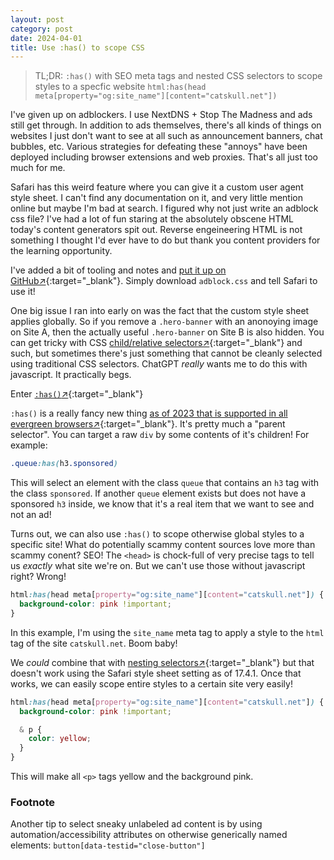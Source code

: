 ```yaml
---
layout: post
category: post
date: 2024-04-01
title: Use :has() to scope CSS
---
```


> TL;DR: `:has()` with SEO meta tags and nested CSS selectors to scope styles to a specfic website `html:has(head meta[property="og:site_name"][content="catskull.net"])`

I've given up on adblockers. I use NextDNS + Stop The Madness and ads still get through. In addition to ads themselves, there's all kinds of things on websites I just don't want to see at all such as announcement banners, chat bubbles, etc. Various strategies for defeating these "annoys" have been deployed including browser extensions and web proxies. That's all just too much for me.

Safari has this weird feature where you can give it a custom user agent style sheet. I can't find any documentation on it, and very little mention online but maybe I'm bad at search. I figured why not just write an adblock css file? I've had a lot of fun staring at the absolutely obscene HTML today's content generators spit out. Reverse engeineering HTML is not something I thought I'd ever have to do but thank you content providers for the learning opportunity.

I've added a bit of tooling and notes and [put it up on GitHub↗](https://github.com/catskull/adblock.css){:target="_blank"}. Simply download `adblock.css` and tell Safari to use it!

One big issue I ran into early on was the fact that the custom style sheet applies globally. So if you remove a `.hero-banner` with an anonoying image on Site A, then the actually useful `.hero-banner` on Site B is also hidden. You can get tricky with CSS [child/relative selectors↗](https://developer.mozilla.org/en-US/docs/Web/CSS/CSS_selectors/Selector_structure#relative_selector){:target="_blank"} and such, but sometimes there's just something that cannot be cleanly selected using traditional CSS selectors. ChatGPT _really_ wants me to do this with javascript. It practically begs.

Enter [`:has()`↗](https://developer.mozilla.org/en-US/docs/Web/CSS/:has){:target="_blank"}

`:has()` is a really fancy new thing [as of 2023 that is supported in all evergreen browsers↗](https://developer.mozilla.org/en-US/docs/Web/CSS/:has#browser_compatibility){:target="_blank"}. It's pretty much a "parent selector". You can target a raw `div` by some contents of it's children! For example:

```css
.queue:has(h3.sponsored)
```
This will select an element with the class `queue` that contains an `h3` tag with the class `sponsored`. If another `queue` element exists but does not have a sponsored `h3` inside, we know that it's a real item that we want to see and not an ad!

Turns out, we can also use `:has()` to scope otherwise global styles to a specific site! What do potentially scammy content sources love more than scammy conent? SEO! The `<head>` is chock-full of very precise tags to tell us _exactly_ what site we're on. But we can't use those without javascript right? Wrong!

```css
html:has(head meta[property="og:site_name"][content="catskull.net"]) {
  background-color: pink !important;
}
```

In this example, I'm using the `site_name` meta tag to apply a style to the `html` tag of the site `catskull.net`. Boom baby!

We _could_ combine that with [nesting selectors↗](https://developer.mozilla.org/en-US/docs/Web/CSS/Nesting_selector){:target="_blank"} but that doesn't work using the Safari style sheet setting as of 17.4.1. Once that works, we can easily scope entire styles to a certain site very easily!

```css
html:has(head meta[property="og:site_name"][content="catskull.net"]) {
  background-color: pink !important;

  & p {
    color: yellow;
  } 
}
``` 

This will make all `<p>` tags yellow and the background pink.



### Footnote

Another tip to select sneaky unlabeled ad content is by using automation/accessibility attributes on otherwise generically named elements: `button[data-testid="close-button"]`


